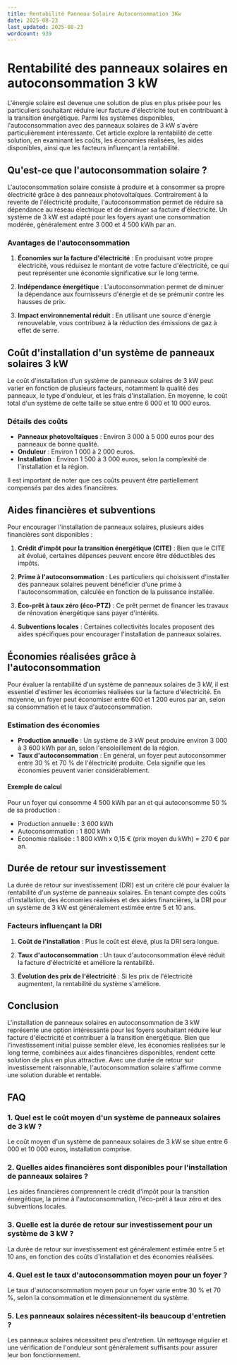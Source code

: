 ```yaml
---
title: Rentabilité Panneau Solaire Autoconsommation 3Kw
date: 2025-08-23
last_updated: 2025-08-23
wordcount: 939
---
```


# Rentabilité des panneaux solaires en autoconsommation 3 kW

L'énergie solaire est devenue une solution de plus en plus prisée pour les particuliers souhaitant réduire leur facture d'électricité tout en contribuant à la transition énergétique. Parmi les systèmes disponibles, l'autoconsommation avec des panneaux solaires de 3 kW s'avère particulièrement intéressante. Cet article explore la rentabilité de cette solution, en examinant les coûts, les économies réalisées, les aides disponibles, ainsi que les facteurs influençant la rentabilité.

## Qu'est-ce que l'autoconsommation solaire ?

L'autoconsommation solaire consiste à produire et à consommer sa propre électricité grâce à des panneaux photovoltaïques. Contrairement à la revente de l'électricité produite, l'autoconsommation permet de réduire sa dépendance au réseau électrique et de diminuer sa facture d'électricité. Un système de 3 kW est adapté pour les foyers ayant une consommation modérée, généralement entre 3 000 et 4 500 kWh par an.

### Avantages de l'autoconsommation

1. **Économies sur la facture d'électricité** : En produisant votre propre électricité, vous réduisez le montant de votre facture d'électricité, ce qui peut représenter une économie significative sur le long terme.
   
2. **Indépendance énergétique** : L'autoconsommation permet de diminuer la dépendance aux fournisseurs d'énergie et de se prémunir contre les hausses de prix.

3. **Impact environnemental réduit** : En utilisant une source d'énergie renouvelable, vous contribuez à la réduction des émissions de gaz à effet de serre.

## Coût d'installation d'un système de panneaux solaires 3 kW

Le coût d'installation d'un système de panneaux solaires de 3 kW peut varier en fonction de plusieurs facteurs, notamment la qualité des panneaux, le type d'onduleur, et les frais d'installation. En moyenne, le coût total d'un système de cette taille se situe entre 6 000 et 10 000 euros.

### Détails des coûts

- **Panneaux photovoltaïques** : Environ 3 000 à 5 000 euros pour des panneaux de bonne qualité.
- **Onduleur** : Environ 1 000 à 2 000 euros.
- **Installation** : Environ 1 500 à 3 000 euros, selon la complexité de l'installation et la région.

Il est important de noter que ces coûts peuvent être partiellement compensés par des aides financières.

## Aides financières et subventions

Pour encourager l'installation de panneaux solaires, plusieurs aides financières sont disponibles :

1. **Crédit d'impôt pour la transition énergétique (CITE)** : Bien que le CITE ait évolué, certaines dépenses peuvent encore être déductibles des impôts.
   
2. **Prime à l'autoconsommation** : Les particuliers qui choisissent d'installer des panneaux solaires peuvent bénéficier d'une prime à l'autoconsommation, calculée en fonction de la puissance installée.

3. **Éco-prêt à taux zéro (éco-PTZ)** : Ce prêt permet de financer les travaux de rénovation énergétique sans payer d'intérêts.

4. **Subventions locales** : Certaines collectivités locales proposent des aides spécifiques pour encourager l'installation de panneaux solaires.

## Économies réalisées grâce à l'autoconsommation

Pour évaluer la rentabilité d'un système de panneaux solaires de 3 kW, il est essentiel d'estimer les économies réalisées sur la facture d'électricité. En moyenne, un foyer peut économiser entre 600 et 1 200 euros par an, selon sa consommation et le taux d'autoconsommation.

### Estimation des économies

- **Production annuelle** : Un système de 3 kW peut produire environ 3 000 à 3 600 kWh par an, selon l'ensoleillement de la région.
- **Taux d'autoconsommation** : En général, un foyer peut autoconsommer entre 30 % et 70 % de l'électricité produite. Cela signifie que les économies peuvent varier considérablement.

#### Exemple de calcul

Pour un foyer qui consomme 4 500 kWh par an et qui autoconsomme 50 % de sa production :

- Production annuelle : 3 600 kWh
- Autoconsommation : 1 800 kWh
- Économie réalisée : 1 800 kWh x 0,15 € (prix moyen du kWh) = 270 € par an.

## Durée de retour sur investissement

La durée de retour sur investissement (DRI) est un critère clé pour évaluer la rentabilité d'un système de panneaux solaires. En tenant compte des coûts d'installation, des économies réalisées et des aides financières, la DRI pour un système de 3 kW est généralement estimée entre 5 et 10 ans.

### Facteurs influençant la DRI

1. **Coût de l'installation** : Plus le coût est élevé, plus la DRI sera longue.
   
2. **Taux d'autoconsommation** : Un taux d'autoconsommation élevé réduit la facture d'électricité et améliore la rentabilité.

3. **Évolution des prix de l'électricité** : Si les prix de l'électricité augmentent, la rentabilité du système s'améliore.

## Conclusion

L'installation de panneaux solaires en autoconsommation de 3 kW représente une option intéressante pour les foyers souhaitant réduire leur facture d'électricité et contribuer à la transition énergétique. Bien que l'investissement initial puisse sembler élevé, les économies réalisées sur le long terme, combinées aux aides financières disponibles, rendent cette solution de plus en plus attractive. Avec une durée de retour sur investissement raisonnable, l'autoconsommation solaire s'affirme comme une solution durable et rentable.

## FAQ

### 1. Quel est le coût moyen d'un système de panneaux solaires de 3 kW ?

Le coût moyen d'un système de panneaux solaires de 3 kW se situe entre 6 000 et 10 000 euros, installation comprise.

### 2. Quelles aides financières sont disponibles pour l'installation de panneaux solaires ?

Les aides financières comprennent le crédit d'impôt pour la transition énergétique, la prime à l'autoconsommation, l'éco-prêt à taux zéro et des subventions locales.

### 3. Quelle est la durée de retour sur investissement pour un système de 3 kW ?

La durée de retour sur investissement est généralement estimée entre 5 et 10 ans, en fonction des coûts d'installation et des économies réalisées.

### 4. Quel est le taux d'autoconsommation moyen pour un foyer ?

Le taux d'autoconsommation moyen pour un foyer varie entre 30 % et 70 %, selon la consommation et le dimensionnement du système.

### 5. Les panneaux solaires nécessitent-ils beaucoup d'entretien ?

Les panneaux solaires nécessitent peu d'entretien. Un nettoyage régulier et une vérification de l'onduleur sont généralement suffisants pour assurer leur bon fonctionnement.